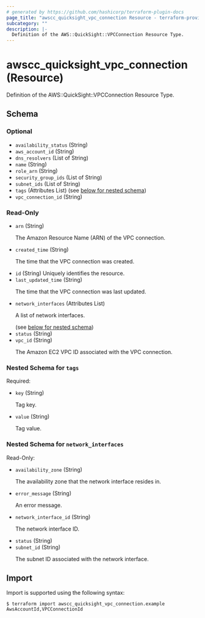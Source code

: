 ```yaml
---
# generated by https://github.com/hashicorp/terraform-plugin-docs
page_title: "awscc_quicksight_vpc_connection Resource - terraform-provider-awscc"
subcategory: ""
description: |-
  Definition of the AWS::QuickSight::VPCConnection Resource Type.
---
```


# awscc_quicksight_vpc_connection (Resource)

Definition of the AWS::QuickSight::VPCConnection Resource Type.



<!-- schema generated by tfplugindocs -->
## Schema

### Optional

- `availability_status` (String)
- `aws_account_id` (String)
- `dns_resolvers` (List of String)
- `name` (String)
- `role_arn` (String)
- `security_group_ids` (List of String)
- `subnet_ids` (List of String)
- `tags` (Attributes List) (see [below for nested schema](#nestedatt--tags))
- `vpc_connection_id` (String)

### Read-Only

- `arn` (String) <p>The Amazon Resource Name (ARN) of the VPC connection.</p>
- `created_time` (String) <p>The time that the VPC connection was created.</p>
- `id` (String) Uniquely identifies the resource.
- `last_updated_time` (String) <p>The time that the VPC connection was last updated.</p>
- `network_interfaces` (Attributes List) <p>A list of network interfaces.</p> (see [below for nested schema](#nestedatt--network_interfaces))
- `status` (String)
- `vpc_id` (String) <p>The Amazon EC2 VPC ID associated with the VPC connection.</p>

<a id="nestedatt--tags"></a>
### Nested Schema for `tags`

Required:

- `key` (String) <p>Tag key.</p>
- `value` (String) <p>Tag value.</p>


<a id="nestedatt--network_interfaces"></a>
### Nested Schema for `network_interfaces`

Read-Only:

- `availability_zone` (String) <p>The availability zone that the network interface resides in.</p>
- `error_message` (String) <p>An error message.</p>
- `network_interface_id` (String) <p>The network interface ID.</p>
- `status` (String)
- `subnet_id` (String) <p>The subnet ID associated with the network interface.</p>

## Import

Import is supported using the following syntax:

```shell
$ terraform import awscc_quicksight_vpc_connection.example AwsAccountId,VPCConnectionId
```
